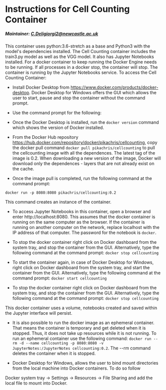 # Instructions for Cell Counting Container
##### Maintainer: C.Deligiorgi2@newcastle.ac.uk

This container uses python:3.6-stretch as a base and Python3 with the model's dependencies installed. The Cell Counting container includes the train3.py model as well as the VGG model. It also has Jupyter Notebooks installed. For a docker container to keep running the Docker Engine needs to be running. If all processes in a docker stop, the container will stop. The container is running by the Jupyter Notebooks service. To access the Cell Counting Container:

* Install Docker Desktop from https://www.docker.com/products/docker-desktop.
Docker Desktop for Windows offers the GUI which allows the user to start, pause and stop the container without the command prompt.

- Use the command prompt for the following:

* Once the Docker Desktop is installed, run the ```docker version``` command which shows the version of Docker installed.

* From the Docker Hub repository https://hub.docker.com/repository/docker/pikachris/cellcounting, copy the docker pull command ``` docker pull pikachris/cellcounting ``` to pull the cellcounting image with all the dependences. The latest tag of the image is 0.2. When downloading a new version of the image, Docker will download only the dependences - layers that are not already exist on the cache.

* Once the image pull is completed, run the following command at the command prompt:

```docker run -p 8080:8080 pikachris/cellcounting:0.2```

This command creates an instance of the container.

* To access Jupyter Notebooks in this container, open a browser and enter http://localhost:8080. This assumes that the docker container is running on the same computer as the browser. If the container is running on another computer on the network, replace localhost with the IP address of that computer. The password for the notebook is ```docker```.

* To stop the docker container right click on Docker dashboard from the system tray, and stop the container from the GUI. Alternatively, type the following command at the command prompt: ```docker stop cellcounting```

* To start the container again, in case of Docker Desktop for Windows, right click on Docker dashboard from the system tray, and start the container from the GUI. Alternatively,  type the following command at the command prompt: ```docker start cellcounting```

* To stop the docker container right click on Docker dashboard from the system tray, and stop the container from the GUI. Alternatively, type the following command at the command prompt: ```docker stop cellcounting```

This docker container uses a volume, notebooks created and saved within the Jupyter interface will persist.

* It is also possible to run the docker image as an ephemeral container. That means the container is temporary and get deleted when it is stopped. Thus, it does not take up resources while it is not running. To run an ephemeral container use the following command: ```docker run --rm -d --name cellcounting -p 8080:8080 -v JupyterNotes:/JupyterNotes cellcounting:0.2```. The --rm command deletes the container when it is stopped.

* Docker Desktop for Windows, allows the user to bind mount directories from the local machine into Docker containers. To do so follow

Docker system tray -> Settings -> Resources -> File Sharing and add the local file to mount into Docker.
